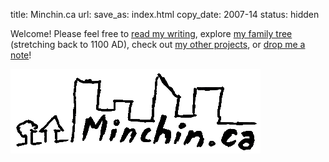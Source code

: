 title: Minchin.ca
url:
save_as: index.html
copy_date: 2007-14
status: hidden

<!--
<p class="lead" markdown=1>
I aim to be both a **Gentleman** & a **Scholar**.
</p>
-->

Welcome! Please feel free to [read my writing](http://blog.minchin.ca/), explore [my family tree]({filename}10genhome.md) (stretching back to 1100 AD), check out [my other projects]({filename}20projects.md), or [drop me a note]({filename}50contact.md)!

<img src="../images/MinchindotCA.png" alt="Minchin.ca" class="center-block img-responsive" />

